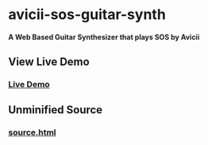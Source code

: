 # avicii-sos-guitar-synth
#### A Web Based Guitar Synthesizer that plays SOS by Avicii

## View Live Demo
### [Live Demo](https://cf.github.io/avicii-sos-guitar-synth/)

## Unminified Source
### [source.html](/source.html)
